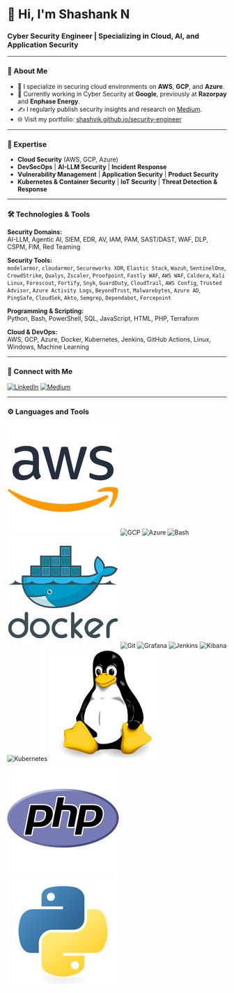 
# 👋 Hi, I'm Shashank N
### Cyber Security Engineer | Specializing in Cloud, AI, and Application Security

---

### 🔐 About Me

- 🔭 I specialize in securing cloud environments on **AWS**, **GCP**, and **Azure**.
- 💼 Currently working in Cyber Security at **Google**, previously at **Razorpay** and **Enphase Energy**.
- ✍️ I regularly publish security insights and research on [Medium](https://medium.com/@shashvik).
- 🌐 Visit my portfolio: [shashvik.github.io/security-engineer](https://shashvik.github.io/security-engineer/)

---

### 🧠 Expertise

- **Cloud Security** (AWS, GCP, Azure)
- **DevSecOps** | **AI-LLM Security** | **Incident Response**
- **Vulnerability Management** | **Application Security** | **Product Security**
- **Kubernetes & Container Security** | **IoT Security** | **Threat Detection & Response**

---

### 🛠️ Technologies & Tools

**Security Domains:**  
AI-LLM, Agentic AI, SIEM, EDR, AV, IAM, PAM, SAST/DAST, WAF, DLP, CSPM, FIM, Red Teaming

**Security Tools:**  
`modelarmor`, `cloudarmor`, `Secureworks XDR`, `Elastic Stack`, `Wazuh`, `SentinelOne`, `CrowdStrike`, `Qualys`, `Zscaler`, `Proofpoint`, `Fastly WAF`, `AWS WAF`, `Caldera`, `Kali Linux`, `Forescout`, `Fortify`, `Snyk`, `GuardDuty`, `CloudTrail`, `AWS Config`, `Trusted Advisor`, `Azure Activity Logs`, `BeyondTrust`, `Malwarebytes`, `Azure AD`, `PingSafe`, `CloudSek`, `Akto`, `Semgrep`, `Dependabot`, `Forcepoint`

**Programming & Scripting:**  
Python, Bash, PowerShell, SQL, JavaScript, HTML, PHP, Terraform

**Cloud & DevOps:**  
AWS, GCP, Azure, Docker, Kubernetes, Jenkins, GitHub Actions, Linux, Windows, Machine Learning

---

### 🤝 Connect with Me

[![LinkedIn](https://raw.githubusercontent.com/rahuldkjain/github-profile-readme-generator/master/src/images/icons/Social/linked-in-alt.svg)](https://linkedin.com/in/shashank-n-security)
[![Medium](https://raw.githubusercontent.com/rahuldkjain/github-profile-readme-generator/master/src/images/icons/Social/medium.svg)](https://medium.com/@shashvik)

---

### ⚙️ Languages and Tools

![AWS](https://raw.githubusercontent.com/devicons/devicon/master/icons/amazonwebservices/amazonwebservices-original-wordmark.svg)
![GCP](https://www.vectorlogo.zone/logos/google_cloud/google_cloud-icon.svg)
![Azure](https://www.vectorlogo.zone/logos/microsoft_azure/microsoft_azure-icon.svg)
![Bash](https://www.vectorlogo.zone/logos/gnu_bash/gnu_bash-icon.svg)
![Docker](https://raw.githubusercontent.com/devicons/devicon/master/icons/docker/docker-original-wordmark.svg)
![Git](https://www.vectorlogo.zone/logos/git-scm/git-scm-icon.svg)
![Grafana](https://www.vectorlogo.zone/logos/grafana/grafana-icon.svg)
![Jenkins](https://www.vectorlogo.zone/logos/jenkins/jenkins-icon.svg)
![Kibana](https://www.vectorlogo.zone/logos/elasticco_kibana/elasticco_kibana-icon.svg)
![Kubernetes](https://www.vectorlogo.zone/logos/kubernetes/kubernetes-icon.svg)
![Linux](https://raw.githubusercontent.com/devicons/devicon/master/icons/linux/linux-original.svg)
![PHP](https://raw.githubusercontent.com/devicons/devicon/master/icons/php/php-original.svg)
![Python](https://raw.githubusercontent.com/devicons/devicon/master/icons/python/python-original.svg)
